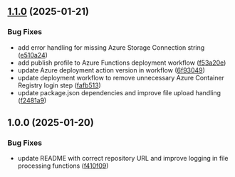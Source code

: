 ## [1.1.0](https://github.com/Ridvan-bot/az-converter/compare/v1.0.0...v1.1.0) (2025-01-21)

### Bug Fixes

* add error handling for missing Azure Storage Connection string ([e510a24](https://github.com/Ridvan-bot/az-converter/commit/e510a2428e8ad57c888f1473274a4cc755c03895))
* add publish profile to Azure Functions deployment workflow ([f53a20e](https://github.com/Ridvan-bot/az-converter/commit/f53a20ef9c8f756e24f68e8567afe394d6de23c3))
* update Azure deployment action version in workflow ([6f93049](https://github.com/Ridvan-bot/az-converter/commit/6f93049222098a6bdab5fc28f309fe3053877f48))
* update deployment workflow to remove unnecessary Azure Container Registry login step ([fafb513](https://github.com/Ridvan-bot/az-converter/commit/fafb51343c5ae0e7edcb1c7e14fa1f7272e9864d))
* update package.json dependencies and improve file upload handling ([f2481a9](https://github.com/Ridvan-bot/az-converter/commit/f2481a90a281bfddf1cd235a00a7acff04ea9813))

## 1.0.0 (2025-01-20)

### Bug Fixes

* update README with correct repository URL and improve logging in file processing functions ([f410f09](https://github.com/Ridvan-bot/az-converter/commit/f410f099a4e84e79d4c82b80b6cf742b01bc40be))
